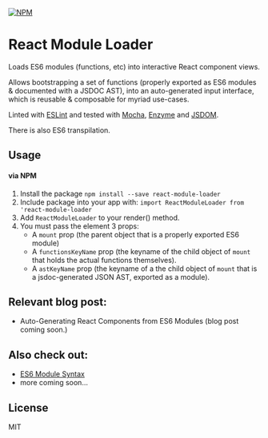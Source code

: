 [![NPM](https://nodei.co/npm/react-module-loader.png?downloads=true&downloadRank=true&stars=true)](https://nodei.co/npm/react-module-loader/)

# React Module Loader

Loads ES6 modules (functions, etc) into interactive React component views.

Allows bootstrapping a set of functions (properly exported as ES6 modules & documented with a JSDOC AST), into an auto-generated input interface, which is reusable & composable for myriad use-cases.

Linted with [ESLint](http://eslint.org/) and tested with [Mocha](https://mochajs.org/), [Enzyme](http://airbnb.io/enzyme/) and [JSDOM](https://github.com/tmpvar/jsdom).

There is also ES6 transpilation.

## Usage

#### via NPM
1. Install the package `npm install --save react-module-loader`
2. Include package into your app with: `import ReactModuleLoader from 'react-module-loader`
3. Add `ReactModuleLoader` to your render() method.
4. You must pass the element 3 props:
    - A `mount` prop (the parent object that is a properly exported ES6 module)
    - A `functionsKeyName` prop (the keyname of the child object of `mount` that holds the actual functions themselves).
    - A `astKeyName` prop (the keyname of a the child object of `mount` that is a jsdoc-generated JSON AST, exported as a module).

## Relevant blog post:

- Auto-Generating React Components from ES6 Modules (blog post coming soon.)

## Also check out:

- [ES6 Module Syntax](https://developer.mozilla.org/en-US/docs/Web/JavaScript/Reference/Statements/export)
- more coming soon...

## License

MIT
